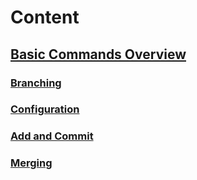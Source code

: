 # Content

## [Basic Commands Overview](https://github.com/pytherik/learning-git/wiki/Basic-Commands-Overview)
### [Branching](https://github.com/pytherik/learning-git/wiki/Branching)
### [Configuration](https://github.com/pytherik/learning-git/wiki/Configuration)
### [Add and Commit](https://github.com/pytherik/learning-git/wiki/Add-and-Commit)
### [Merging](https://github.com/pytherik/learning-git/wiki/Merging)

